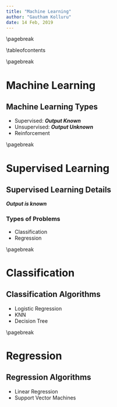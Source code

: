 ```yaml
---
title: "Machine Learning"
author: "Gautham Kolluru"
date: 14 Feb, 2019
---
```


\pagebreak

\tableofcontents

\pagebreak

# Machine Learning

## Machine Learning Types

- Supervised: ***Output Known***
- Unsupervised: ***Output Unknown***
- Reinforcement

\pagebreak

# Supervised Learning

## Supervised Learning Details

***Output is known***

### Types of Problems

- Classification
- Regression

\pagebreak

# Classification

## Classification Algorithms

- Logistic Regression
- KNN
- Decision Tree

\pagebreak

# Regression

## Regression Algorithms

- Linear Regression
- Support Vector Machines